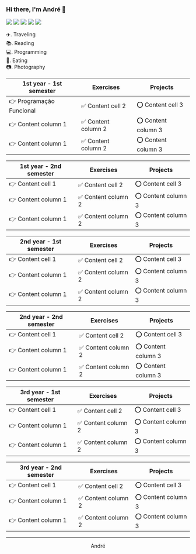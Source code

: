 ### Hi there, I'm André 👋



<p>
  <img src="https://img.shields.io/badge/Python-3776AB?style=for-the-badge&logo=python&logoColor=white" />
  <img src="https://img.shields.io/badge/C-00599C?style=for-the-badge&logo=c&logoColor=white" />
  <img src="https://img.shields.io/badge/C%23-239120?style=for-the-badge&logo=c-sharp&logoColor=white" />
  <img src="https://img.shields.io/badge/Java-ED8B00?style=for-the-badge&logo=java&logoColor=white" 
  <img src="https://img.shields.io/badge/json-5E5C5C?style=for-the-badge&logo=json&logoColor=white" />
  <img src="https://img.shields.io/badge/MySQL-00000F?style=for-the-badge&logo=mysql&logoColor=white" />
</p>

 ✈️. Traveling  
 📚. Reading  
 💻. Programming  
 🍜. Eating  
 📷. Photography  
 
1st year - 1st semester | Exercises | Projects
------------ | ------------- | -------------
👉 Programação Funcional | ✅ Content cell 2 | ⭕️ Content cell 3
👉 Content column 1 | ✅ Content column 2 | ⭕️ Content column 3
👉 Content column 1 | ✅ Content column 2 | ⭕️ Content column 3

1st year - 2nd semester | Exercises | Projects
------------ | ------------- | -------------
👉 Content cell 1 | ✅ Content cell 2 | ⭕️ Content cell 3
👉 Content column 1 | ✅ Content column 2 | ⭕️ Content column 3
👉 Content column 1 | ✅ Content column 2 | ⭕️ Content column 3

2nd year - 1st semester | Exercises | Projects
------------ | ------------- | -------------
👉 Content cell 1 | ✅ Content cell 2 | ⭕️ Content cell 3
👉 Content column 1 | ✅ Content column 2 | ⭕️ Content column 3
👉 Content column 1 | ✅ Content column 2 | ⭕️ Content column 3

2nd year - 2nd semester | Exercises | Projects
------------ | ------------- | -------------
👉 Content cell 1 | ✅ Content cell 2 | ⭕️ Content cell 3
👉 Content column 1 | ✅ Content column 2 | ⭕️ Content column 3
👉 Content column 1 | ✅ Content column 2 | ⭕️ Content column 3

3rd year - 1st semester | Exercises | Projects
------------ | ------------- | -------------
👉 Content cell 1 | ✅ Content cell 2 | ⭕️ Content cell 3
👉 Content column 1 | ✅ Content column 2 | ⭕️ Content column 3
👉 Content column 1 | ✅ Content column 2 | ⭕️ Content column 3

3rd year - 2nd semester | Exercises | Projects
------------ | ------------- | -------------
👉 Content cell 1 | ✅ Content cell 2 | ⭕️ Content cell 3
👉 Content column 1 | ✅ Content column 2 | ⭕️ Content column 3
👉 Content column 1 | ✅ Content column 2 | ⭕️ Content column 3

---
<p align="center"> André </p>

